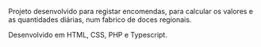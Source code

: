 Projeto desenvolvido para registar encomendas, para calcular os valores e as quantidades diárias, num fabrico de doces regionais.

Desenvolvido em HTML, CSS, PHP e Typescript.
